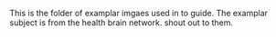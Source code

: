 This is the folder of examplar imgaes used in to guide.
The examplar subject is from the health brain network. shout out to them.
